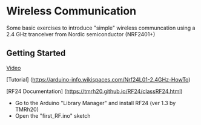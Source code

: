 # Wireless Communication

Some basic exercises to introduce "simple" wireless communcation using a 2.4 GHz tranceiver from Nordic semiconductor (NRF2401+)

## Getting Started

[Video](https://www.youtube.com/watch?v=wlhuO82IZjQ)

[Tutorial] (https://arduino-info.wikispaces.com/Nrf24L01-2.4GHz-HowTo)

[RF24 Documentation] (https://tmrh20.github.io/RF24/classRF24.html)

* Go to the Arduino "Library Manager" and install RF24 (ver 1.3 by TMRh20)
* Open the "first_RF.ino" sketch